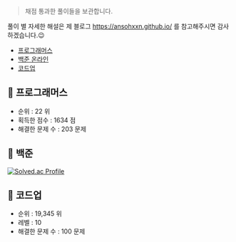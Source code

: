 > 채점 통과한 풀이들을 보관합니다. 

풀이 별 자세한 해설은 제 블로그 <https://ansohxxn.github.io/> 를 참고해주시면 감사하겠습니다.😉

- [프로그래머스](https://programmers.co.kr/)
- [백준 온라인](https://www.acmicpc.net/) 
- [코드업](https://codeup.kr/index.php)

## 📌 프로그래머스

- 순위 : 22 위
- 획득한 점수 : 1634 점
- 해결한 문제 수 : 203 문제

## 📌 백준 

[![Solved.ac Profile](http://mazassumnida.wtf/api/v2/generate_badge?boj=ansohxxn)](https://solved.ac/ansohxxn/)

## 📌 코드업

- 순위 : 19,345 위
- 레벨 : 10
- 해결한 문제 수 : 100 문제